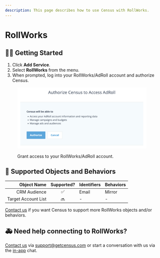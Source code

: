 ```yaml
---
description: This page describes how to use Census with RollWorks.
---
```


# RollWorks

## 🏃‍♀️ Getting Started

1. Click **Add Service**.
2. Select **RollWorks** from the menu.
3. When prompted, log into your RollWorks/AdRoll account and authorize Census.

<figure><img src="../.gitbook/assets/rollworks.png" alt=""><figcaption><p>Grant access to your RollWorks/AdRoll account.</p></figcaption></figure>

## 🔀 Supported Objects and Behaviors

| **Object Name** | **Supported?** | **Identifiers** | **Behaviors** |
| --------------: | :------------: | --------------- | ------------- |
| CRM Audience | ✅ | Email | Mirror |
| Target Account List | 🔜 | - | - |

[Contact us](mailto:support@getcensus.com) if you want Census to support more RollWorks objects and/or behaviors.

## 🚑 Need help connecting to RollWorks?

[Contact us](mailto:support@getcensus.com) via support@getcensus.com or start a conversation with us via the [in-app](https://app.getcensus.com) chat.
